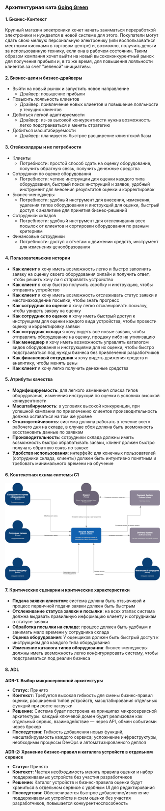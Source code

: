 ### Архитектурная ката [Going Green](http://nealford.com/katas/kata?id=GoingGreen "Going Green")

#### 1. **Бизнес-Контекст**

Крупный магазин электроники хочет начать заниматься переработкой электроники и нуждается в новой системе для этого. Покупатели могут сдать свою мелкую персональную электронику (или воспользоваться местными киосками в торговом центре) и, возможно, получить деньги за использованную технику, если она в рабочем состоянии. Таким образом компания хочет выйти на новый  высококонкурентный рынок для получения прибыли и, в то же время, для повышения  лояльности клиентов за счет "зеленой" инициативы. 

#### 2. **Бизнес-цели и бизнес-драйверы**
 - Выйти на новый рынок и запустить новое направление
   - Драйвер: повышение прибыли 
 - Повысить лояльность клиентов
   - Драйвер: привлечение новых клиентов и повышение лояльности у текущих  клиентов
 - Добиться легкой адаптируемости
   - Драйвер: из-за высокой конкурентности нужна возможность легко подстраиваться и менять стратегию
 - Добиться масштабируемости
   - Драйвер: планируется быстрое расширение клиентской базы
#### 3. **Стейкхолдеры и их потребности**
 - Клиенты
   - Потребности: простой способ сдать на оценку оборудование, получить обратную связь,  получить денежные средства
 - Сотрудники по оценке оборудования 
   - Потребности: четкие инструкции для оценки каждого типа оборудования, быстрый поиск инструкций и заявок, удобный инструмент для внесения результатов оценки и корректировок 
 - Бизнес-менеджеры
   - Потребности: удобный инструмент для внесения, изменения, удаления типов оборудования и инструкций для оценки, быстрый доступ к аналитике для принятия бизнес-решений  
 - Сотрудники складов
   - Потребности: удобный инструмент для отслеживания всех посылок от клиентов и сортировки оборудования по разным критериям 
 - Финансовые сотрудники
   - Потребности: доступ к отчетам о движении средств, инструмент для изменения ценообразования 
   
#### 4. **Пользовательские истории**
- **Как клиент** я хочу иметь возможность легко и быстро заполнить заявку на оценку своего оборудования онлайн и получить ответ, чтобы решить хочу ли я отправлять устройство
- **Как клиент** я хочу быстро получить коробку и инструкцию, чтобы отправить устройство
- **Как клиент** я хочу иметь возможность отслеживать статус заявки и местонахождение посылки, чтобы знать прогресс
- **Как сотрудник по оценке** я хочу легко отсканировать посылку, чтобы увидеть заявку на оценку
- **Как сотрудник по оценке** я хочу иметь быстрый доступ к инструкциям для оценки каждого вида устройства, чтобы провести оценку и корректировку заявки
- **Как сотрудник склада** я хочу видеть все новые заявки, чтобы отправлять оборудование на оценку, продажу либо на утилизацию
- **Как менеджер** я хочу иметь возможность управлять каталогом видов оборудования и инструкциями для их оценки, чтобы быстро подстраиваться под нужды бизнеса без привлечения разработчиков 
- **Как финансовый сотрудник** я хочу видеть движения средств и аналитику, чтобы менять цены
- **Как клиент** я хочу легко получить денежные средства

#### 5. **Атрибуты качества**

 - **Модифицируемость**:  для легкого изменения списка типов оборудования, изменения инструкций по оценки в условиях высокой конкурентности
 - **Масштабируемость**: в условиях высокой конкуренции, при успешной кампании по привлечению клиентов производительность должна оставаться на том же уровне
 - **Отказоустойчивость**: система должна работать в течение всего рабочего дня на складе, в случае сбоя должна быть возможность восстановить данные по заявкам
 - **Производительность**: сотрудники склада должны иметь возможность быстро обрабатывать заявки, клиент должен быстро получать обратную связь по заявке
 - **Удобство использования**: интерфейс для конечных пользователей (сотрудники склада, клиенты) должен быть интуитивно понятным и требовать минимального времени на обучение

#### 6. **Контекстная схнма системы C1**
![enter image description here](https://github.com/Anton-Grebenkin/GoingGreen/blob/main/%D0%94%D0%B8%D0%B0%D0%B3%D1%80%D0%B0%D0%BC%D0%BC%D0%B0%20%D0%B1%D0%B5%D0%B7%20%D0%BD%D0%B0%D0%B7%D0%B2%D0%B0%D0%BD%D0%B8%D1%8F.drawio.png)

#### 7. **Критические сценарии и критические характеристики**
- **Подача заявки клиентом**: система должна быть отзывчивой и процесс первичной подачи заявки должен быть быстрым
- **Отслеживание статуса заявки и посылки**: на всех этапах система должна выдавать правильную информацию клиенту и сотрудникам о статусе заявки
- **Обработка посылки на складе**: процесс должен быть удобным и занимать мало времени у сотрудника склада
- **Оценка оборудования**: У оценщиков должен быть быстрый доступ к инструкциям для каждого типа оборудования 
- **Изменение каталога типов оборудования**: бизнес-менеджеры должны иметь возможность легко конфигурировать систему, чтобы подстраиваться под реалии бизнеса

#### 8. **ADL**
**ADR-1: Выбор микросервисной архитектуры**

-   **Статус:**  Принято
-   **Контекст:**  Требуется высокая гибкость для смены бизнес-правил оценки, расширения типов устройств, масштабирования отдельных функций при росте нагрузки
-   **Решение:**  Система будет построена на принципах микросервисной архитектуры: каждый ключевой домен будет реализован как отдельный сервис, взаимодействие — через API, обмен событиями через брокер
-   **Последствия:**  Гибкость добавления новых функций, масштабируемость каждого сервиса; усложнение инфраструктуры, необходимы процессы DevOps и автоматизированного деплоя

**ADR-2: Хранение бизнес-правил и каталога устройств в отдельном сервисе**

-   **Статус:**  Принято
-   **Контекст:**  Частая необходимость менять правила оценки и набор поддерживаемых устройств без участия разработчиков
-   **Решение:**  Каталог устройств и бизнес-правила оценки будут храниться в отдельном сервисе с удобным UI для редактирования
-   **Последствия:**  Обеспечивается быстрое добавление/изменение поддерживаемых устройств и схем оценки без участия разработчиков, повышается конкурентноспособность
